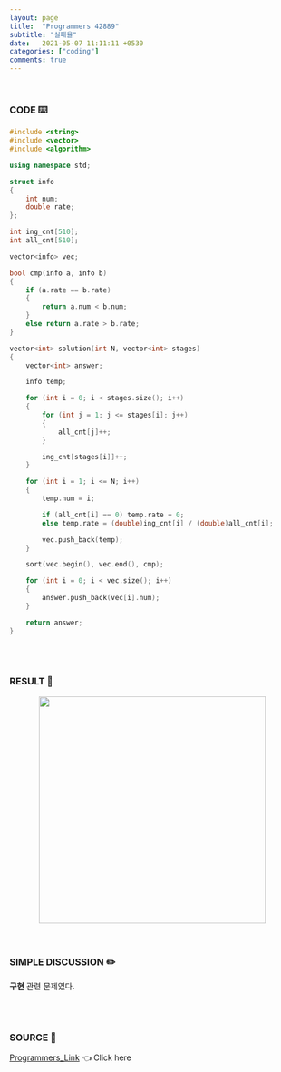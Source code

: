 ```yaml
---
layout: page
title:  "Programmers 42889"
subtitle: "실패율"
date:   2021-05-07 11:11:11 +0530
categories: ["coding"]
comments: true
---
```


<br>

### CODE ⌨️

```c++
#include <string>
#include <vector>
#include <algorithm>

using namespace std;

struct info
{
	int num;
	double rate;
};

int ing_cnt[510];
int all_cnt[510];

vector<info> vec;

bool cmp(info a, info b)
{
	if (a.rate == b.rate)
	{
		return a.num < b.num;
	}
	else return a.rate > b.rate;
}

vector<int> solution(int N, vector<int> stages)
{
	vector<int> answer;

	info temp;

	for (int i = 0; i < stages.size(); i++)
	{
		for (int j = 1; j <= stages[i]; j++)
		{
			all_cnt[j]++;
		}

		ing_cnt[stages[i]]++;
	}

	for (int i = 1; i <= N; i++)
	{
		temp.num = i;

		if (all_cnt[i] == 0) temp.rate = 0;
		else temp.rate = (double)ing_cnt[i] / (double)all_cnt[i];

		vec.push_back(temp);
	}

	sort(vec.begin(), vec.end(), cmp);

	for (int i = 0; i < vec.size(); i++)
	{
		answer.push_back(vec[i].num);
	}

	return answer;
}
```  

<br>
<br>

### RESULT 💛

<img src="{{ '/assets/programmers/p42889r.jpg' }}" style="width: 400px; height: auto; margin-left: auto; margin-right: auto; display: block;">  

<br>
<br>

### SIMPLE DISCUSSION ✏️

**구현** 관련 문제였다.  

<br>
<br>

### SOURCE 💎

[Programmers_Link][link] 👈 Click here  

<br>

<script src="https://utteranc.es/client.js"
        repo="DCherish/DCherish.github.io"
        issue-term="pathname"
        theme="boxy-light"
        crossorigin="anonymous"
        async>
</script>

[link]: https://programmers.co.kr/learn/courses/30/lessons/42889